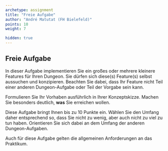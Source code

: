 ```yaml
---
archetype: assignment
title: "Freie Aufgabe"
author: "André Matutat (FH Bielefeld)"
points: 10
weight: 7

hidden: true
---
```


## Freie Aufgabe

In dieser Aufgabe implementieren Sie ein großes oder mehrere kleinere Features für Ihren
Dungeon. Sie dürfen sich diese(s) Feature(s) selbst aussuchen und konzipieren. Beachten Sie
dabei, dass Ihr Feature nicht Teil einer anderen Dungeon-Aufgabe oder Teil der Vorgabe sein
kann.

Formulieren Sie Ihr Vorhaben ausführlich in Ihrer Konzeptskizze. Machen Sie besonders
deutlich, **was** Sie erreichen wollen.

Diese Aufgabe bringt Ihnen bis zu 10 Punkte ein. Wählen Sie den Umfang daher entsprechend
so, dass Sie nicht zu wenig, aber auch nicht zu viel zu tun haben. Orientieren Sie sich
dabei an dem Umfang der anderen Dungeon-Aufgaben.

Auch für diese Aufgabe gelten die allgemeinen Anforderungen an das Praktikum.

